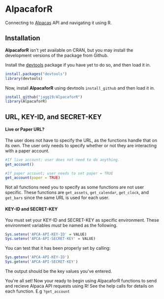 # AlpacaforR
Connecting to [Alpacas](https://alpaca.markets) API and navigating it using R.

## Installation

**AlpacaforR** isn't yet available on CRAN, but you may install the development versions of the package from Github.

Install the [devtools](https://cran.r-project.org/web/packages/devtools/readme/README.html) package if you have yet to do so, and then load it in.

```r
install.packages("devtools")
library(devtools)
```

Now, install **AlpacaforR** using devtools `install_github` and then load it in.

```r
install_github("jagg19/AlpacaforR")
library(AlpacaforR)
```




## URL, KEY-ID, and SECRET-KEY

#### Live or Paper URL?
The user does not have to specify the URL, as the functions handle that on its own. The user only needs to specify whether or not they are interacting with a paper account. 

```r
#If live account; user does not need to do anything.
get_account()

#If paper account; user needs to set paper = TRUE
get_account(paper = TRUE)
```

Not all functions need you to specify as some functions are not user specific. These functions are `get_assets`, `get_calendar`, `get_clock`, and `get_bars` since the same URL is used for each user.

#### KEY-ID and SECRET-KEY

You must set your KEY-ID and SECRET-KEY as specific environment. These environment variables *must* be named as the following.
```r
Sys.setenv('APCA-API-KEY-ID' = VALUE)
Sys.setenv('APCA-API-SECRET-KEY' = VALUE)
```

You can test that it has been properly set by calling:
```r
Sys.getenv('APCA-API-KEY-ID')
Sys.getenv('APCA-API-SECRET-KEY')
```

The output should be the key values you've entered. 

You're all set! Now your ready to begin using AlpacaforR functions to send and recieve Alpaca API requests using R! See the help calls for details on each function. E.g `?get_account` 